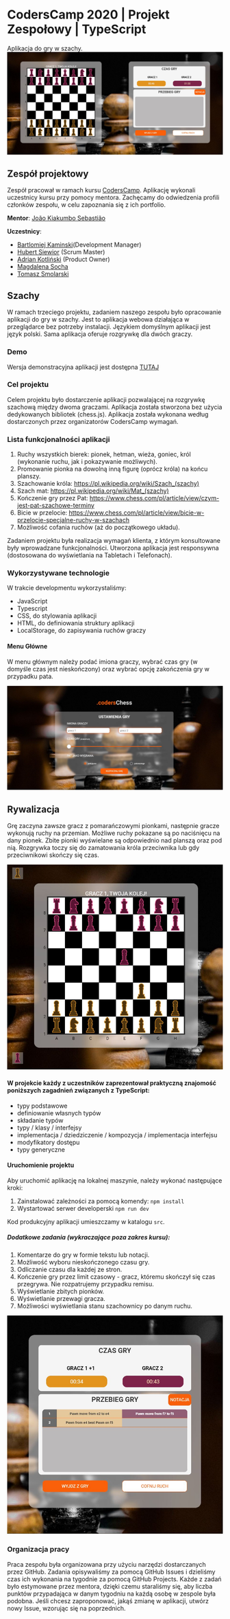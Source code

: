 # CodersCamp 2020 | Projekt Zespołowy | TypeScript
Aplikacja do gry w szachy.
![CodersChess](/static/ui/gra-widok-glowny.png)

## Zespół projektowy

Zespół pracował w ramach kursu [CodersCamp](CodersCamp.pl). 
Aplikację wykonali uczestnicy kursu przy pomocy mentora.
Zachęcamy do odwiedzenia profili członków zespołu, w celu zapoznania się z ich portfolio.

**Mentor**: [João Kiakumbo Sebastião](https://github.com/JK-Sebastiao)

**Uczestnicy**:
- [Bartlomiej Kaminski](https://github.com/BartlomiejKaminski)(Development Manager)
- [Hubert Siewior](https://github.com/HubertSiewior) (Scrum Master)
- [Adrian Kotliński](https://github.com/Kotlinski95) (Product Owner)
- [Magdalena Socha](https://github.com/magdalena-socha) 
- [Tomasz Smolarski](https://github.com/TomaszSmolarski)

## Szachy
W ramach trzeciego projektu, zadaniem naszego zespołu było opracowanie aplikacji do gry w szachy. Jest to aplikacja webowa działająca w przeglądarce bez potrzeby instalacji. Językiem domyślnym aplikacji jest język polski. Sama aplikacja oferuje rozgrywkę dla dwóch graczy.

### Demo
Wersja demonstracyjna aplikacji jest dostępna [TUTAJ](http://coders-chess.herokuapp.com/)

### Cel projektu
Celem projektu było dostarczenie aplikacji pozwalającej na rozgrywkę szachową między dwoma graczami. Aplikacja została stworzona bez użycia dedykowanych bibliotek (chess.js).
Aplikacja została wykonana według dostarczonych przez organizatorów CodersCamp wymagań.

### Lista funkcjonalności aplikacji
1. Ruchy wszystkich bierek: pionek, hetman, wieża, goniec, król (wykonanie ruchu, jak i pokazywanie możliwych).
2. Promowanie pionka na dowolną inną figurę (oprócz króla) na końcu planszy.
3. Szachowanie króla: https://pl.wikipedia.org/wiki/Szach_(szachy)
4. Szach mat: https://pl.wikipedia.org/wiki/Mat_(szachy)
5. Kończenie gry przez Pat: https://www.chess.com/pl/article/view/czym-jest-pat-szachowe-terminy
6. Bicie w przelocie: https://www.chess.com/pl/article/view/bicie-w-przelocie-specjalne-ruchy-w-szachach
7. Możliwość cofania ruchów (aż do początkowego układu).


Zadaniem projektu była realizacja wymagań klienta, z którym konsultowane były wprowadzane funkcjonalności. Utworzona aplikacja jest responsywna (dostosowana do wyświetlania na Tabletach i Telefonach).


### Wykorzystywane technologie
W trakcie developmentu wykorzystaliśmy:
- JavaScript
- Typescript
- CSS, do stylowania aplikacji
- HTML, do definiowania struktury aplikacji
- LocalStorage, do zapisywania ruchów graczy

#### Menu Główne
W menu głównym należy podać imiona graczy, wybrać czas gry (w domyśle czas jest nieskończony) oraz wybrać opcję zakończenia gry w przypadku pata.

![Ekran startowy](/static/ui/ustawienia-gry.png)

## Rywalizacja
Grę zaczyna zawsze gracz z pomarańczowymi pionkami, następnie gracze wykonują ruchy na przemian. Możliwe ruchy pokazane są po naciśnięcu na dany pionek. Zbite pionki wyświelane są odpowiednio nad planszą oraz pod nią. Rozgrywka toczy się do zamatowania króla przeciwnika lub gdy przeciwnikowi skończy się czas.

![Wyświetlanie zbitych pionków](/static/ui/zbite-pionki.png)

#### W projekcie każdy z uczestników zaprezentował praktyczną znajomość poniższych zagadnień związanych z TypeScript:
- typy podstawowe
- definiowanie własnych typów
- składanie typów
- typy / klasy / interfejsy
- implementacja / dziedziczenie / kompozycja / implementacja interfejsu
- modyfikatory dostępu
- typy generyczne


#### Uruchomienie projektu
Aby uruchomić aplikację na lokalnej maszynie, należy wykonać następujące kroki:
1. Zainstalować zależności za pomocą komendy: `npm install`
2. Wystartować serwer developerski `npm run dev`

Kod produkcyjny aplikacji umieszczamy w katalogu `src`.

##### Dodatkowe zadania (wykraczające poza zakres kursu):
1. Komentarze do gry w formie tekstu lub notacji.
2. Możliwość wyboru nieskończonego czasu gry.
3. Odliczanie czasu dla każdej ze stron.
4. Kończenie gry przez limit czasowy - gracz, któremu skończył się czas przegrywa. Nie rozpatrujemy przypadku remisu.
5. Wyświetlanie zbitych pionków.
6. Wyświetlanie przewagi gracza.
7. Możliwości wyświetlania stanu szachownicy po danym ruchu.

![Wyświetlanie przebiegu gry oraz przewagi gracza](/static/ui/przewaga-gracza.png)

### Organizacja pracy
Praca zespołu była organizowana przy użyciu narzędzi dostarczanych przez GitHub. 
Zadania opisywaliśmy za pomocą GitHub Issues i dzieliśmy czas ich wykonania na tygodnie za pomocą GitHub Projects.
Każde z zadań było estymowane przez mentora, dzięki czemu staraliśmy się, aby liczba punktów przypadająca w danym tygodniu na każdą osobę w zespole była podobna.
Jeśli chcesz zaproponować, jakąś zmianę w aplikacji, utwórz nowy Issue, wzorując się na poprzednich.